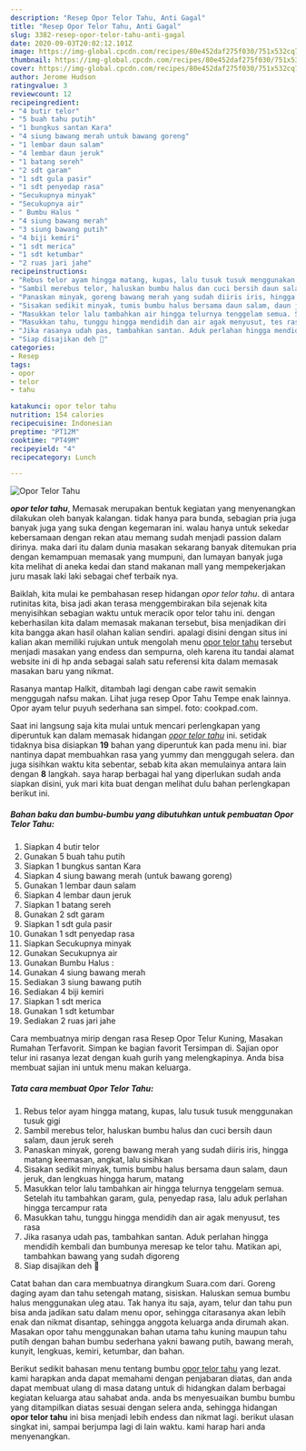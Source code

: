 ```yaml
---
description: "Resep Opor Telor Tahu, Anti Gagal"
title: "Resep Opor Telor Tahu, Anti Gagal"
slug: 3382-resep-opor-telor-tahu-anti-gagal
date: 2020-09-03T20:02:12.101Z
image: https://img-global.cpcdn.com/recipes/80e452daf275f030/751x532cq70/opor-telor-tahu-foto-resep-utama.jpg
thumbnail: https://img-global.cpcdn.com/recipes/80e452daf275f030/751x532cq70/opor-telor-tahu-foto-resep-utama.jpg
cover: https://img-global.cpcdn.com/recipes/80e452daf275f030/751x532cq70/opor-telor-tahu-foto-resep-utama.jpg
author: Jerome Hudson
ratingvalue: 3
reviewcount: 12
recipeingredient:
- "4 butir telor"
- "5 buah tahu putih"
- "1 bungkus santan Kara"
- "4 siung bawang merah untuk bawang goreng"
- "1 lembar daun salam"
- "4 lembar daun jeruk"
- "1 batang sereh"
- "2 sdt garam"
- "1 sdt gula pasir"
- "1 sdt penyedap rasa"
- "Secukupnya minyak"
- "Secukupnya air"
- " Bumbu Halus "
- "4 siung bawang merah"
- "3 siung bawang putih"
- "4 biji kemiri"
- "1 sdt merica"
- "1 sdt ketumbar"
- "2 ruas jari jahe"
recipeinstructions:
- "Rebus telor ayam hingga matang, kupas, lalu tusuk tusuk menggunakan tusuk gigi"
- "Sambil merebus telor, haluskan bumbu halus dan cuci bersih daun salam, daun jeruk sereh"
- "Panaskan minyak, goreng bawang merah yang sudah diiris iris, hingga matang keemasan, angkat, lalu sisihkan"
- "Sisakan sedikit minyak, tumis bumbu halus bersama daun salam, daun jeruk, dan lengkuas hingga harum, matang"
- "Masukkan telor lalu tambahkan air hingga telurnya tenggelam semua. Setelah itu tambahkan garam, gula, penyedap rasa, lalu aduk perlahan hingga tercampur rata"
- "Masukkan tahu, tunggu hingga mendidih dan air agak menyusut, tes rasa"
- "Jika rasanya udah pas, tambahkan santan. Aduk perlahan hingga mendidih kembali dan bumbunya meresap ke telor tahu. Matikan api, tambahkan bawang yang sudah digoreng"
- "Siap disajikan deh 🤤"
categories:
- Resep
tags:
- opor
- telor
- tahu

katakunci: opor telor tahu 
nutrition: 154 calories
recipecuisine: Indonesian
preptime: "PT12M"
cooktime: "PT49M"
recipeyield: "4"
recipecategory: Lunch

---
```



![Opor Telor Tahu](https://img-global.cpcdn.com/recipes/80e452daf275f030/751x532cq70/opor-telor-tahu-foto-resep-utama.jpg)

<b><i>opor telor tahu</i></b>, Memasak merupakan bentuk kegiatan yang menyenangkan dilakukan oleh banyak kalangan. tidak hanya para bunda, sebagian pria juga banyak juga yang suka dengan kegemaran ini. walau hanya untuk sekedar kebersamaan dengan rekan atau memang sudah menjadi passion dalam dirinya. maka dari itu dalam dunia masakan sekarang banyak ditemukan pria dengan kemampuan memasak yang mumpuni, dan lumayan banyak juga kita melihat di aneka kedai dan stand makanan mall yang mempekerjakan juru masak laki laki sebagai chef terbaik nya.

Baiklah, kita mulai ke pembahasan resep hidangan <i>opor telor tahu</i>. di antara rutinitas kita, bisa jadi akan terasa menggembirakan bila sejenak kita menyisihkan sebagian waktu untuk meracik opor telor tahu ini. dengan keberhasilan kita dalam memasak makanan tersebut, bisa menjadikan diri kita bangga akan hasil olahan kalian sendiri. apalagi disini dengan situs ini kalian akan memiliki rujukan untuk mengolah menu <u>opor telor tahu</u> tersebut menjadi masakan yang endess dan sempurna, oleh karena itu tandai alamat website ini di hp anda sebagai salah satu referensi kita dalam memasak masakan baru yang nikmat.

Rasanya mantap Halkit, ditambah lagi dengan cabe rawit semakin menggugah nafsu makan. Lihat juga resep Opor Tahu Tempe enak lainnya. Opor ayam telur puyuh sederhana san simpel. foto: cookpad.com.


Saat ini langsung saja kita mulai untuk mencari perlengkapan yang diperuntuk kan dalam memasak hidangan <u><i>opor telor tahu</i></u> ini. setidak tidaknya bisa disiapkan <b>19</b> bahan yang diperuntuk kan pada menu ini. biar nantinya dapat membuahkan rasa yang yummy dan menggugah selera. dan juga sisihkan waktu kita sebentar, sebab kita akan memulainya antara lain dengan <b>8</b> langkah. saya harap berbagai hal yang diperlukan sudah anda siapkan disini, yuk mari kita buat dengan melihat dulu bahan perlengkapan berikut ini.

<!--inarticleads1-->

##### Bahan baku dan bumbu-bumbu yang dibutuhkan untuk pembuatan Opor Telor Tahu:

1. Siapkan 4 butir telor
1. Gunakan 5 buah tahu putih
1. Siapkan 1 bungkus santan Kara
1. Siapkan 4 siung bawang merah (untuk bawang goreng)
1. Gunakan 1 lembar daun salam
1. Siapkan 4 lembar daun jeruk
1. Siapkan 1 batang sereh
1. Gunakan 2 sdt garam
1. Siapkan 1 sdt gula pasir
1. Gunakan 1 sdt penyedap rasa
1. Siapkan Secukupnya minyak
1. Gunakan Secukupnya air
1. Gunakan  Bumbu Halus :
1. Gunakan 4 siung bawang merah
1. Sediakan 3 siung bawang putih
1. Sediakan 4 biji kemiri
1. Siapkan 1 sdt merica
1. Gunakan 1 sdt ketumbar
1. Sediakan 2 ruas jari jahe


Cara membuatnya mirip dengan rasa Resep Opor Telur Kuning, Masakan Rumahan Terfavorit. Simpan ke bagian favorit Tersimpan di. Sajian opor telur ini rasanya lezat dengan kuah gurih yang melengkapinya. Anda bisa membuat sajian ini untuk menu makan keluarga. 

<!--inarticleads2-->

##### Tata cara membuat Opor Telor Tahu:

1. Rebus telor ayam hingga matang, kupas, lalu tusuk tusuk menggunakan tusuk gigi
1. Sambil merebus telor, haluskan bumbu halus dan cuci bersih daun salam, daun jeruk sereh
1. Panaskan minyak, goreng bawang merah yang sudah diiris iris, hingga matang keemasan, angkat, lalu sisihkan
1. Sisakan sedikit minyak, tumis bumbu halus bersama daun salam, daun jeruk, dan lengkuas hingga harum, matang
1. Masukkan telor lalu tambahkan air hingga telurnya tenggelam semua. Setelah itu tambahkan garam, gula, penyedap rasa, lalu aduk perlahan hingga tercampur rata
1. Masukkan tahu, tunggu hingga mendidih dan air agak menyusut, tes rasa
1. Jika rasanya udah pas, tambahkan santan. Aduk perlahan hingga mendidih kembali dan bumbunya meresap ke telor tahu. Matikan api, tambahkan bawang yang sudah digoreng
1. Siap disajikan deh 🤤


Catat bahan dan cara membuatnya dirangkum Suara.com dari. Goreng daging ayam dan tahu setengah matang, sisiskan. Haluskan semua bumbu halus menggunakan uleg atau. Tak hanya itu saja, ayam, telur dan tahu pun bisa anda jadikan satu dalam menu opor, sehingga citarasanya akan lebih enak dan nikmat disantap, sehingga anggota keluarga anda dirumah akan. Masakan opor tahu menggunakan bahan utama tahu kuning maupun tahu putih dengan bahan bumbu sederhana yakni bawang putih, bawang merah, kunyit, lengkuas, kemiri, ketumbar, dan bahan. 

Berikut sedikit bahasan menu tentang bumbu <u>opor telor tahu</u> yang lezat. kami harapkan anda dapat memahami dengan penjabaran diatas, dan anda dapat membuat ulang di masa datang untuk di hidangkan dalam berbagai kegiatan keluarga atau sahabat anda. anda bs menyesuaikan bumbu bumbu yang ditampilkan diatas sesuai dengan selera anda, sehingga hidangan <b>opor telor tahu</b> ini bisa menjadi lebih endess dan nikmat lagi. berikut ulasan singkat ini, sampai berjumpa lagi di lain waktu. kami harap hari anda menyenangkan.
